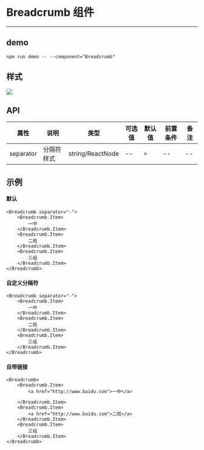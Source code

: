 # Breadcrumb 组件

---

## demo

`npm run demo -- --component="Breadcrumb"`

## 样式

![](http://172.16.117.224/fe/sunl-ui/raw/master/material/breadcrumb-dmo.png)

## API

属性 | 说明 | 类型 | 可选值 | 默认值 | 前置条件 | 备注
-----|-----|-----|------|-----|------|------
separator | 分隔符样式 | string/ReactNode | -- | `>` | -- | --

## 示例

#### 默认
```
<Breadcrumb separator="-">
    <Breadcrumb.Item>
        一中
    </Breadcrumb.Item>
    <Breadcrumb.Item>
        二班
    </Breadcrumb.Item>
    <Breadcrumb.Item>
        三组
    </Breadcrumb.Item>
</Breadcrumb>
```
#### 自定义分隔符
```
<Breadcrumb separator="-">
    <Breadcrumb.Item>
        一中
    </Breadcrumb.Item>
    <Breadcrumb.Item>
        二班
    </Breadcrumb.Item>
    <Breadcrumb.Item>
        三组
    </Breadcrumb.Item>
</Breadcrumb>
```
#### 自带链接
```
<Breadcrumb>
    <Breadcrumb.Item>
        <a href="http://www.baidu.com">一中</a>

    </Breadcrumb.Item>
    <Breadcrumb.Item>
        <a href="http://www.baidu.com">二班</a>
    </Breadcrumb.Item>
    <Breadcrumb.Item>
        三组
    </Breadcrumb.Item>
</Breadcrumb>
```
